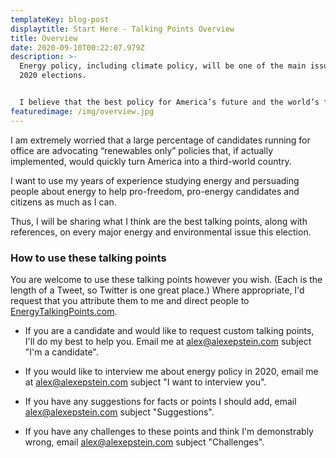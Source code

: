 ```yaml
---
templateKey: blog-post
displaytitle: Start Here - Talking Points Overview
title: Overview
date: 2020-09-10T00:22:07.979Z
description: >-
  Energy policy, including climate policy, will be one of the main issues of the
  2020 elections.


  I believe that the best policy for America’s future and the world’s future is a policy of energy freedom, in which all sources of energy--including fossil fuels--can compete to produce the most reliable, lowest-cost energy for billions of people.
featuredimage: /img/overview.jpg
---
```

I am extremely worried that a large percentage of candidates running for office are advocating “renewables only” policies that, if actually implemented, would quickly turn America into a third-world country.

I want to use my years of experience studying energy and persuading people about energy to help pro-freedom, pro-energy candidates and citizens as much as I can.

Thus, I will be sharing what I think are the best talking points, along with references, on every major energy and environmental issue this election.

### How to use these talking points

You are welcome to use these talking points however you wish. (Each is the length of a Tweet, so Twitter is one great place.)  Where appropriate, I'd request that you attribute them to me and direct people to [EnergyTalkingPoints.com](https://energytalkingpoints.com).

- If you are a candidate and would like to request custom talking points, I'll do my best to help you. Email me at [alex@alexepstein.com](mailto:alex@alexepstein.com) subject "I'm a candidate".

- If you would like to interview me about energy policy in 2020, email me at [alex@alexepstein.com](mailto:alex@alexepstein.com) subject "I want to interview you".

- If you have any suggestions for facts or points I should add, email [alex@alexepstein.com](mailto:alex@alexepstein.com) subject "Suggestions".

- If you have any challenges to these points and think I'm demonstrably wrong, email [alex@alexepstein.com](mailto:alex@alexepstein.com) subject "Challenges".
